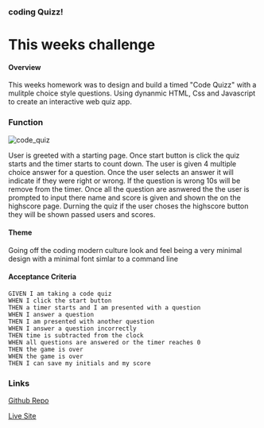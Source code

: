 ### coding Quizz!


# This weeks challenge
#### Overview
This weeks homework was to design and build a timed "Code Quizz" with a mulitple choice style questions. Using dynanmic HTML, Css and Javascript to create an interactive web quiz app. 

 

### Function
![code_quiz](https://user-images.githubusercontent.com/107826386/186657856-a55bffe6-4559-437b-81d7-7dc4305e3a57.gif)

User is greeted with a starting page. Once start button is click the quiz starts and the timer starts to count down. The user is given 4 multiple choice answer for a question. Once the user selects an answer it will indicate if they were right or wrong. If the question is wrong 10s will be remove from the timer. Once all the question are asnwered the the user is prompted to input there name and score is given and shown the on the highscore page. Durning the quiz if the user choses the highscore button they will be shown passed users and scores.


#### Theme
Going off the coding modern culture look and feel being a very minimal design with a minimal font simlar to a command line

#### Acceptance Criteria
```
GIVEN I am taking a code quiz
WHEN I click the start button
THEN a timer starts and I am presented with a question
WHEN I answer a question
THEN I am presented with another question
WHEN I answer a question incorrectly
THEN time is subtracted from the clock
WHEN all questions are answered or the timer reaches 0
THEN the game is over
WHEN the game is over
THEN I can save my initials and my score
```






### Links
[Github Repo](https://github.com/AlexMastroianni/week-4-challenge)

[Live Site](https://alexmastroianni.github.io/week-4-challenge/)
